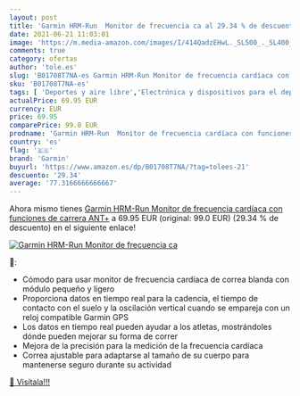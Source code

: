 ```yaml
---
layout: post
title: 'Garmin HRM-Run  Monitor de frecuencia ca al 29.34 % de descuento'
date: 2021-06-21 11:03:01
image: 'https://m.media-amazon.com/images/I/414QadzEHwL._SL500_._SL400_.jpg'
comments: true
category: ofertas
author: 'tole.es'
slug: 'B01708T7NA-es Garmin HRM-Run Monitor de frecuencia cardíaca con...'
sku: 'B01708T7NA-es'
tags: [ 'Deportes y aire libre','Electrónica y dispositivos para el deporte','Monitores de actividad','garmin', ]
actualPrice: 69.95 EUR
currency: EUR
price: 69.95
comparePrice: 99.0 EUR
prodname: 'Garmin HRM-Run  Monitor de frecuencia cardíaca con funciones de carrera  ANT+'
country: 'es'
flag: '🇪🇸'
brand: 'Garmin'
buyurl: 'https://www.amazon.es/dp/B01708T7NA/?tag=tolees-21'
descuento: '29.34'
average: '77.3166666666667'
---
```


Ahora mismo tienes [Garmin HRM-Run  Monitor de frecuencia cardíaca con funciones de carrera  ANT+](https://www.amazon.es/dp/B01708T7NA/?tag=tolees-21) a 69.95 EUR (original: 99.0 EUR) (29.34 %  de descuento) en el siguiente enlace!

[![Garmin HRM-Run  Monitor de frecuencia ca](https://m.media-amazon.com/images/I/414QadzEHwL._SL500_._SL400_.jpg)](https://www.amazon.es/dp/B01708T7NA/?tag=tolees-21)

🔎:

- Cómodo para usar monitor de frecuencia cardíaca de correa blanda con módulo pequeño y ligero
- Proporciona datos en tiempo real para la cadencia, el tiempo de contacto con el suelo y la oscilación vertical cuando se empareja con un reloj compatible Garmin GPS
- Los datos en tiempo real pueden ayudar a los atletas, mostrándoles dónde pueden mejorar su forma de correr
- Mejora de la precisión para la medición de la frecuencia cardíaca
- Correa ajustable para adaptarse al tamaño de su cuerpo para mantenerse seguro durante su actividad

[🛒 Visítala!!!](https://www.amazon.es/dp/B01708T7NA/?tag=tolees-21)
